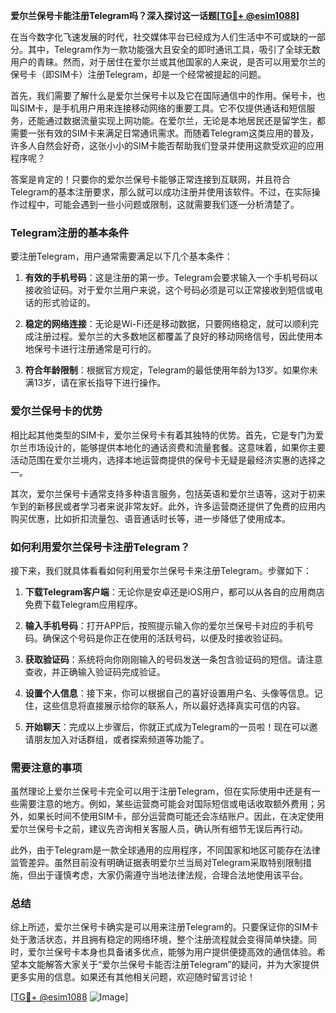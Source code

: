 **爱尔兰保号卡能注册Telegram吗？深入探讨这一话题[[TG💪+ @esim1088](https://t.me/s/esim1088)]**

在当今数字化飞速发展的时代，社交媒体平台已经成为人们生活中不可或缺的一部分。其中，Telegram作为一款功能强大且安全的即时通讯工具，吸引了全球无数用户的青睐。然而，对于居住在爱尔兰或其他国家的人来说，是否可以用爱尔兰的保号卡（即SIM卡）注册Telegram，却是一个经常被提起的问题。

首先，我们需要了解什么是爱尔兰保号卡以及它在国际通信中的作用。保号卡，也叫SIM卡，是手机用户用来连接移动网络的重要工具。它不仅提供通话和短信服务，还能通过数据流量实现上网功能。在爱尔兰，无论是本地居民还是留学生，都需要一张有效的SIM卡来满足日常通讯需求。而随着Telegram这类应用的普及，许多人自然会好奇，这张小小的SIM卡能否帮助我们登录并使用这款受欢迎的应用程序呢？

答案是肯定的！只要你的爱尔兰保号卡能够正常连接到互联网，并且符合Telegram的基本注册要求，那么就可以成功注册并使用该软件。不过，在实际操作过程中，可能会遇到一些小问题或限制，这就需要我们逐一分析清楚了。

### Telegram注册的基本条件

要注册Telegram，用户通常需要满足以下几个基本条件：

1. **有效的手机号码**：这是注册的第一步。Telegram会要求输入一个手机号码以接收验证码。对于爱尔兰用户来说，这个号码必须是可以正常接收到短信或电话的形式验证的。

2. **稳定的网络连接**：无论是Wi-Fi还是移动数据，只要网络稳定，就可以顺利完成注册过程。爱尔兰的大多数地区都覆盖了良好的移动网络信号，因此使用本地保号卡进行注册通常是可行的。

3. **符合年龄限制**：根据官方规定，Telegram的最低使用年龄为13岁。如果你未满13岁，请在家长指导下进行操作。

### 爱尔兰保号卡的优势

相比起其他类型的SIM卡，爱尔兰保号卡有着其独特的优势。首先，它是专门为爱尔兰市场设计的，能够提供本地化的通话资费和流量套餐。这意味着，如果你主要活动范围在爱尔兰境内，选择本地运营商提供的保号卡无疑是最经济实惠的选择之一。

其次，爱尔兰保号卡通常支持多种语言服务，包括英语和爱尔兰语等，这对于初来乍到的新移民或者学习者来说非常友好。此外，许多运营商还提供了免费的应用内购买优惠，比如折扣流量包、语音通话时长等，进一步降低了使用成本。

### 如何利用爱尔兰保号卡注册Telegram？

接下来，我们就具体看看如何利用爱尔兰保号卡来注册Telegram。步骤如下：

1. **下载Telegram客户端**：无论你是安卓还是iOS用户，都可以从各自的应用商店免费下载Telegram应用程序。

2. **输入手机号码**：打开APP后，按照提示输入你的爱尔兰保号卡对应的手机号码。确保这个号码是你正在使用的活跃号码，以便及时接收验证码。

3. **获取验证码**：系统将向你刚刚输入的号码发送一条包含验证码的短信。请注意查收，并正确输入验证码完成验证。

4. **设置个人信息**：接下来，你可以根据自己的喜好设置用户名、头像等信息。记住，这些信息将直接展示给你的联系人，所以最好选择真实可信的内容。

5. **开始聊天**：完成以上步骤后，你就正式成为Telegram的一员啦！现在可以邀请朋友加入对话群组，或者探索频道等功能了。

### 需要注意的事项

虽然理论上爱尔兰保号卡完全可以用于注册Telegram，但在实际使用中还是有一些需要注意的地方。例如，某些运营商可能会对国际短信或电话收取额外费用；另外，如果长时间不使用SIM卡，部分运营商可能还会冻结账户。因此，在决定使用爱尔兰保号卡之前，建议先咨询相关客服人员，确认所有细节无误后再行动。

此外，由于Telegram是一款全球通用的应用程序，不同国家和地区可能存在法律监管差异。虽然目前没有明确证据表明爱尔兰当局对Telegram采取特别限制措施，但出于谨慎考虑，大家仍需遵守当地法律法规，合理合法地使用该平台。

### 总结

综上所述，爱尔兰保号卡确实是可以用来注册Telegram的。只要保证你的SIM卡处于激活状态，并且拥有稳定的网络环境，整个注册流程就会变得简单快捷。同时，爱尔兰保号卡本身也具备诸多优点，能够为用户提供便捷高效的通信体验。希望本文能解答大家关于“爱尔兰保号卡能否注册Telegram”的疑问，并为大家提供更多实用的信息。如果还有其他相关问题，欢迎随时留言讨论！

[[TG💪+ @esim1088](https://t.me/s/esim1088) ![Image](https://i.postimg.cc/4NQfJmqS/Snipaste-2025-05-13-00-14-12.png)]